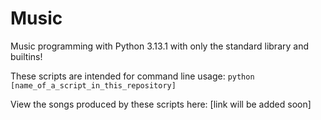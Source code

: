 # Music
Music programming with Python 3.13.1 with only the standard library and builtins!

These scripts are intended for command line usage: ``python [name_of_a_script_in_this_repository]``

View the songs produced by these scripts here: [link will be added soon]